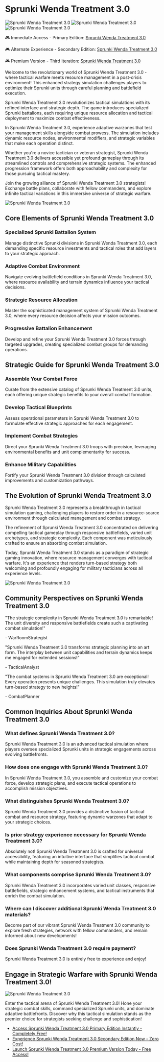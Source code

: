 # Sprunki Wenda Treatment 3.0

![Sprunki Wenda Treatment 3.0](https://raw.githubusercontent.com/Sprunki-Wenda-Treatment-3-0/.github/refs/heads/main/sprunki-wenda-treatment-3-0.png "Sprunki Wenda Treatment 3.0")
![Sprunki Wenda Treatment 3.0](https://raw.githubusercontent.com/Sprunki-Wenda-Treatment-3-0/.github/refs/heads/main/sprunki-wenda-treatment-3-0-2.png "Sprunki Wenda Treatment 3.0")
![Sprunki Wenda Treatment 3.0](https://raw.githubusercontent.com/Sprunki-Wenda-Treatment-3-0/.github/refs/heads/main/sprunki-wenda-treatment-3-0-3.png "Sprunki Wenda Treatment 3.0")

🎮 Immediate Access - Primary Edition: [Sprunki Wenda Treatment 3.0](https://sprunksters.com/sprunki-wenda-treatment-3-0/ "Sprunki Wenda Treatment 3.0")

🎮 Alternate Experience - Secondary Edition: [Sprunki Wenda Treatment 3.0](https://sprunkiscrunkly.com/sprunki-wenda-treatment-3-0/ "Sprunki Wenda Treatment 3.0")

🎮 Premium Version - Third Iteration: [Sprunki Wenda Treatment 3.0](https://sprunkipyramixed.com/sprunki-wenda-treatment-3-0/ "Sprunki Wenda Treatment 3.0")

Welcome to the revolutionary world of Sprunki Wenda Treatment 3.0 - where tactical warfare meets resource management in a post-crisis environment! This enhanced strategy simulation challenges players to optimize their Sprunki units through careful planning and battlefield execution.

Sprunki Wenda Treatment 3.0 revolutionizes tactical simulations with its refined interface and strategic depth. The game introduces specialized Sprunki battalions, each requiring unique resource allocation and tactical deployment to maximize combat effectiveness.

In Sprunki Wenda Treatment 3.0, experience adaptive warzones that test your management skills alongside combat prowess. The simulation includes dynamic resource nodes, environmental modifiers, and strategic variables that make each operation distinct.

Whether you're a novice tactician or veteran strategist, Sprunki Wenda Treatment 3.0 delivers accessible yet profound gameplay through its streamlined controls and comprehensive strategic systems. The enhanced progression framework offers both approachability and complexity for those pursuing tactical mastery.

Join the growing alliance of Sprunki Wenda Treatment 3.0 strategists! Exchange battle plans, collaborate with fellow commanders, and explore infinite tactical variations in this immersive universe of strategic warfare.

![Sprunki Wenda Treatment 3.0](https://raw.githubusercontent.com/Sprunki-Wenda-Treatment-3-0/.github/refs/heads/main/sprunki-wenda-treatment-3-0.jpg "Sprunki Wenda Treatment 3.0")


## Core Elements of Sprunki Wenda Treatment 3.0

### Specialized Sprunki Battalion System

Manage distinctive Sprunki divisions in Sprunki Wenda Treatment 3.0, each demanding specific resource investments and tactical roles that add layers to your strategic approach.

### Adaptive Combat Environment

Navigate evolving battlefield conditions in Sprunki Wenda Treatment 3.0, where resource availability and terrain dynamics influence your tactical decisions.

### Strategic Resource Allocation

Master the sophisticated management system of Sprunki Wenda Treatment 3.0, where every resource decision affects your mission outcomes.

### Progressive Battalion Enhancement

Develop and refine your Sprunki Wenda Treatment 3.0 forces through targeted upgrades, creating specialized combat groups for demanding operations.

## Strategic Guide for Sprunki Wenda Treatment 3.0

### Assemble Your Combat Force

Curate from the extensive catalog of Sprunki Wenda Treatment 3.0 units, each offering unique strategic benefits to your overall combat formation.

### Develop Tactical Blueprints

Assess operational parameters in Sprunki Wenda Treatment 3.0 to formulate effective strategic approaches for each engagement.

### Implement Combat Strategies

Direct your Sprunki Wenda Treatment 3.0 troops with precision, leveraging environmental benefits and unit complementarity for success.

### Enhance Military Capabilities

Fortify your Sprunki Wenda Treatment 3.0 division through calculated improvements and customization pathways.

## The Evolution of Sprunki Wenda Treatment 3.0

Sprunki Wenda Treatment 3.0 represents a breakthrough in tactical simulation gaming, challenging players to restore order in a resource-scarce environment through calculated management and combat strategy.

The refinement of Sprunki Wenda Treatment 3.0 concentrated on delivering compelling tactical gameplay through responsive battlefields, varied unit archetypes, and strategic complexity. Each component was meticulously crafted to ensure an absorbing combat simulation.

Today, Sprunki Wenda Treatment 3.0 stands as a paradigm of strategic gaming innovation, where resource management converges with tactical warfare. It's an experience that renders turn-based strategy both welcoming and profoundly engaging for military tacticians across all experience levels.

![Sprunki Wenda Treatment 3.0](https://raw.githubusercontent.com/Sprunki-Wenda-Treatment-3-0/.github/refs/heads/main/sprunki-wenda-treatment-3-0-2.jpg "Sprunki Wenda Treatment 3.0")

## Community Perspectives on Sprunki Wenda Treatment 3.0

"The strategic complexity in Sprunki Wenda Treatment 3.0 is remarkable! The unit diversity and responsive battlefields create such a captivating combat simulation!"

\- WarRoomStrategist

"Sprunki Wenda Treatment 3.0 transforms strategic planning into an art form. The interplay between unit capabilities and terrain dynamics keeps me engaged for extended sessions!"

\- TacticalAnalyst

"The combat systems in Sprunki Wenda Treatment 3.0 are exceptional! Every operation presents unique challenges. This simulation truly elevates turn-based strategy to new heights!"

\- CombatPlanner

## Common Inquiries About Sprunki Wenda Treatment 3.0

### What defines Sprunki Wenda Treatment 3.0?

Sprunki Wenda Treatment 3.0 is an advanced tactical simulation where players oversee specialized Sprunki units in strategic engagements across evolving battlefronts.

### How does one engage with Sprunki Wenda Treatment 3.0?

In Sprunki Wenda Treatment 3.0, you assemble and customize your combat force, develop strategic plans, and execute tactical operations to accomplish mission objectives.

### What distinguishes Sprunki Wenda Treatment 3.0?

Sprunki Wenda Treatment 3.0 provides a distinctive fusion of tactical combat and resource strategy, featuring dynamic warzones that adapt to your strategic choices.

### Is prior strategy experience necessary for Sprunki Wenda Treatment 3.0?

Absolutely not! Sprunki Wenda Treatment 3.0 is crafted for universal accessibility, featuring an intuitive interface that simplifies tactical combat while maintaining depth for seasoned strategists.

### What components comprise Sprunki Wenda Treatment 3.0?

Sprunki Wenda Treatment 3.0 incorporates varied unit classes, responsive battlefields, strategic enhancement systems, and tactical instruments that enrich the combat simulation.

### Where can I discover additional Sprunki Wenda Treatment 3.0 materials?

Become part of our vibrant Sprunki Wenda Treatment 3.0 community to explore fresh strategies, network with fellow commanders, and remain informed about new developments!

### Does Sprunki Wenda Treatment 3.0 require payment?

Sprunki Wenda Treatment 3.0 is entirely free to experience and enjoy!

## Engage in Strategic Warfare with Sprunki Wenda Treatment 3.0!

![Sprunki Wenda Treatment 3.0](https://raw.githubusercontent.com/Sprunki-Wenda-Treatment-3-0/.github/refs/heads/main/sprunki-wenda-treatment-3-0-3.jpg "Sprunki Wenda Treatment 3.0")

Enter the tactical arena of Sprunki Wenda Treatment 3.0! Hone your strategic combat skills, command specialized Sprunki units, and dominate adaptive battlefronts. Discover why this tactical simulation stands as the premier choice for strategists seeking challenge and sophistication!

- [Access Sprunki Wenda Treatment 3.0 Primary Edition Instantly - Completely Free!](https://sprunksters.com/sprunki-wenda-treatment-3-0/)
- [Experience Sprunki Wenda Treatment 3.0 Secondary Edition Now - Zero Cost!](https://sprunkiscrunkly.com/sprunki-wenda-treatment-3-0/)
- [Launch Sprunki Wenda Treatment 3.0 Premium Version Today - Free Access!](https://sprunkipyramixed.com/sprunki-wenda-treatment-3-0/)
